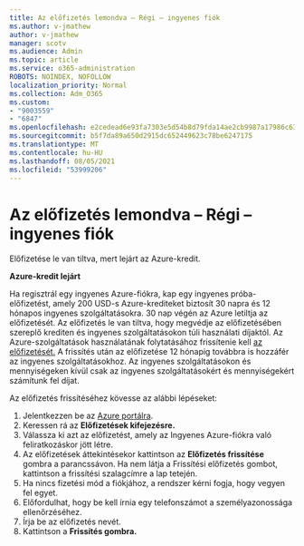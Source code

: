 ```yaml
---
title: Az előfizetés lemondva – Régi – ingyenes fiók
ms.author: v-jmathew
author: v-jmathew
manager: scotv
ms.audience: Admin
ms.topic: article
ms.service: o365-administration
ROBOTS: NOINDEX, NOFOLLOW
localization_priority: Normal
ms.collection: Adm_O365
ms.custom:
- "9003559"
- "6847"
ms.openlocfilehash: e2cedead6e93fa7303e5d54b8d79fda14ae2cb9987a17986c6327ac78189c4e4
ms.sourcegitcommit: b5f7da89a650d2915dc652449623c78be6247175
ms.translationtype: MT
ms.contentlocale: hu-HU
ms.lasthandoff: 08/05/2021
ms.locfileid: "53999206"
---
```

# <a name="subscription-cancelled---legacy---free-account"></a>Az előfizetés lemondva – Régi – ingyenes fiók

Előfizetése le van tiltva, mert lejárt az Azure-kredit.

**Azure-kredit lejárt**

Ha regisztrál egy ingyenes Azure-fiókra, kap egy ingyenes próba-előfizetést, amely 200 USD-s Azure-krediteket biztosít 30 napra és 12 hónapos ingyenes szolgáltatásokra. 30 nap végén az Azure letiltja az előfizetését. Az előfizetés le van tiltva, hogy megvédje az előfizetésében szereplő krediten és ingyenes szolgáltatásokon túli használati díjaktól. Az Azure-szolgáltatások használatának folytatásához frissítenie kell [az előfizetését.](https://docs.microsoft.com/azure/cost-management-billing/manage/upgrade-azure-subscription) A frissítés után az előfizetése 12 hónapig továbbra is hozzáfér az ingyenes szolgáltatásokhoz. Az ingyenes szolgáltatásokon és mennyiségeken kívül csak az ingyenes szolgáltatásokért és mennyiségekért számítunk fel díjat.

Az előfizetés frissítéséhez kövesse az alábbi lépéseket:

1. Jelentkezzen be az [Azure portálra](https://portal.azure.com/).
2. Keressen rá az **Előfizetések kifejezésre.**
3. Válassza ki azt az előfizetést, amely az Ingyenes Azure-fiókra való feliratkozáskor jött létre.
4. Az előfizetések áttekintésekor kattintson az **Előfizetés frissítése** gombra a parancssávon. Ha nem látja a Frissítési előfizetés gombot, kattintson a frissítési szalagcímre a lap tetején.
5. Ha nincs fizetési mód a fiókjához, a rendszer kérni fogja, hogy vegyen fel egyet.
6. Előfordulhat, hogy be kell írnia egy telefonszámot a személyazonossága ellenőrzéséhez.
7. Írja be az előfizetés nevét.
8. Kattintson a **Frissítés gombra.**
